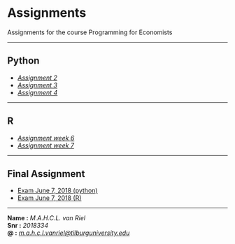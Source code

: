 # Assignments
Assignments for the course Programming for Economists  
___
**Python**
---
  * [*Assignment 2*](https://github.com/u220869/Assignments/blob/master/assignment2%20(1).ipynb)
  * [*Assignment 3*](https://github.com/u220869/Assignments/blob/master/assignment3_juist.ipynb)
  * [*Assignment 4*](https://github.com/u220869/Assignments/blob/master/assignment4.ipynb)
___
**R**
---  
  * [*Assignment week 6*](https://github.com/u220869/Assignments/blob/master/Assignment%20week%206.ipynb)  
  * [*Assignment week 7*](https://github.com/u220869/Assignments/blob/master/Assignment%20week%207.ipynb)
___
**Final Assignment**
---  
  * [Exam June 7, 2018 (python)](https://github.com/u220869/Assignments/blob/master/exam_june_7_2018.ipynb)  
  * [Exam June 7, 2018 (R)]() 
___
**Name :** *M.A.H.C.L. van Riel*  
**Snr :** *2018334*  
**@ :** *m.a.h.c.l.vanriel@tilburguniversity.edu*
